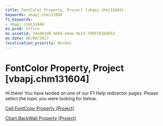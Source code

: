 ```yaml
---
title: FontColor Property, Project [vbapj.chm131604]
keywords: vbapj.chm131604
f1_keywords:
- vbapj.chm131604
ms.prod: office
ms.assetid: 24a963d8-4d69-44ee-9e13-7906782bdb52
ms.date: 06/08/2017
localization_priority: Normal
---
```



# FontColor Property, Project [vbapj.chm131604]

Hi there! You have landed on one of our F1 Help redirector pages. Please select the topic you were looking for below.

[Cell.FontColor Property (Project)](http://msdn.microsoft.com/library/02c03268-f945-1a27-28fd-025a7dcd6d48%28Office.15%29.aspx)

[Chart.BackWall Property (Project)](http://msdn.microsoft.com/library/886925db-3994-9f76-a2e4-099e7e24bd8e%28Office.15%29.aspx)


